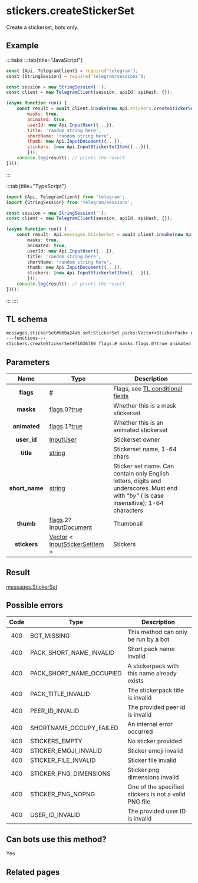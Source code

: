 # stickers.createStickerSet

Create a stickerset, bots only.

## Example

::::tabs
:::tab{title="JavaScript"}

```js
const {Api, TelegramClient} = require('telegram');
const {StringSession} = require('telegram/sessions');

const session = new StringSession('');
const client = new TelegramClient(session, apiId, apiHash, {});

(async function run() {
    const result = await client.invoke(new Api.stickers.createStickerSet({
		masks: true,
		animated: true,
		userId: new Api.InputUser({...}),
		title: 'random string here',
		shortName: 'random string here',
		thumb: new Api.InputDocument({...}),
		stickers: [new Api.InputStickerSetItem({...})],
		}));
    console.log(result); // prints the result
})();
```

:::

:::tab{title="TypeScript"}

```ts
import {Api, TelegramClient} from 'telegram';
import {StringSession} from 'telegram/sessions';

const session = new StringSession('');
const client = new TelegramClient(session, apiId, apiHash, {});

(async function run() {
    const result: Api.messages.StickerSet = await client.invoke(new Api.stickers.createStickerSet({
		masks: true,
		animated: true,
		userId: new Api.InputUser({...}),
		title: 'random string here',
		shortName: 'random string here',
		thumb: new Api.InputDocument({...}),
		stickers: [new Api.InputStickerSetItem({...})],
		}));
    console.log(result); // prints the result
})();
```

:::
::::

## TL schema

```txt
messages.stickerSet#b60a24a6 set:StickerSet packs:Vector<StickerPack> documents:Vector<Document> = messages.StickerSet;
---functions---
stickers.createStickerSet#f1036780 flags:# masks:flags.0?true animated:flags.1?true user_id:InputUser title:string short_name:string thumb:flags.2?InputDocument stickers:Vector<InputStickerSetItem> = messages.StickerSet;
```

## Parameters

|      Name      | Type                                                                                                                                         | Description                                                                                                                                |
| :------------: | -------------------------------------------------------------------------------------------------------------------------------------------- | ------------------------------------------------------------------------------------------------------------------------------------------ |
|   **flags**    | [#](https://core.telegram.org/type/%23)                                                                                                      | Flags, see [TL conditional fields](https://core.telegram.org/mtproto/TL-combinators#conditional-fields)                                    |
|   **masks**    | [flags](https://core.telegram.org/mtproto/TL-combinators#conditional-fields).0?[true](https://core.telegram.org/constructor/true)            | Whether this is a mask stickerset                                                                                                          |
|  **animated**  | [flags](https://core.telegram.org/mtproto/TL-combinators#conditional-fields).1?[true](https://core.telegram.org/constructor/true)            | Whether this is an animated stickerset                                                                                                     |
|  **user_id**   | [InputUser](https://core.telegram.org/type/InputUser)                                                                                        | Stickerset owner                                                                                                                           |
|   **title**    | [string](https://core.telegram.org/type/string)                                                                                              | Stickerset name, 1-64 chars                                                                                                                |
| **short_name** | [string](https://core.telegram.org/type/string)                                                                                              | Sticker set name. Can contain only English letters, digits and underscores. Must end with *"*by*"* ( is case insensitive); 1-64 characters |
|   **thumb**    | [flags](https://core.telegram.org/mtproto/TL-combinators#conditional-fields).2?[InputDocument](https://core.telegram.org/type/InputDocument) | Thumbnail                                                                                                                                  |
|  **stickers**  | [Vector](https://core.telegram.org/type/Vector%20t) < [InputStickerSetItem](https://core.telegram.org/type/InputStickerSetItem) >            | Stickers                                                                                                                                   |

## Result

[messages.StickerSet](https://core.telegram.org/type/messages.StickerSet)

## Possible errors

| Code | Type                     | Description                                           |
| :--: | ------------------------ | ----------------------------------------------------- |
| 400  | BOT_MISSING              | This method can only be run by a bot                  |
| 400  | PACK_SHORT_NAME_INVALID  | Short pack name invalid                               |
| 400  | PACK_SHORT_NAME_OCCUPIED | A stickerpack with this name already exists           |
| 400  | PACK_TITLE_INVALID       | The stickerpack title is invalid                      |
| 400  | PEER_ID_INVALID          | The provided peer id is invalid                       |
| 400  | SHORTNAME_OCCUPY_FAILED  | An internal error occurred                            |
| 400  | STICKERS_EMPTY           | No sticker provided                                   |
| 400  | STICKER_EMOJI_INVALID    | Sticker emoji invalid                                 |
| 400  | STICKER_FILE_INVALID     | Sticker file invalid                                  |
| 400  | STICKER_PNG_DIMENSIONS   | Sticker png dimensions invalid                        |
| 400  | STICKER_PNG_NOPNG        | One of the specified stickers is not a valid PNG file |
| 400  | USER_ID_INVALID          | The provided user ID is invalid                       |

## Can bots use this method?

Yes

## Related pages
